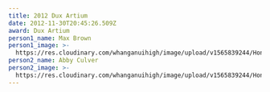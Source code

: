 ```yaml
---
title: 2012 Dux Artium
date: 2012-11-30T20:45:26.509Z
award: Dux Artium
person1_name: Max Brown
person1_image: >-
  https://res.cloudinary.com/whanganuihigh/image/upload/v1565839244/Honours%20Board/2012_Cultural_Dux_Max_Brown.jpg
person2_name: Abby Culver
person2_image: >-
  https://res.cloudinary.com/whanganuihigh/image/upload/v1565839244/Honours%20Board/2012_Cultural_Dux_Abby_Culver.jpg
---
```


